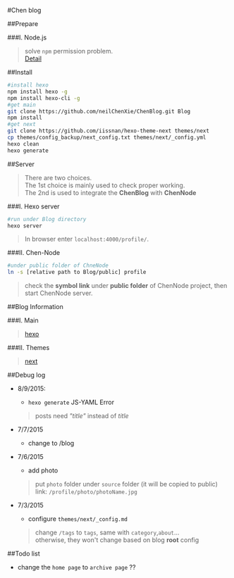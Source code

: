 #Chen blog

##Prepare

###I. Node.js

> solve `npm` permission problem.<br>
> [Detail](https://docs.npmjs.com/getting-started/fixing-npm-permissions)

##Install

```bash
#install hexo
npm install hexo -g
npm install hexo-cli -g
#get main
git clone https://github.com/neilChenXie/ChenBlog.git Blog
npm install
#get next
git clone https://github.com/iissnan/hexo-theme-next themes/next
cp themes/config_backup/next_config.txt themes/next/_config.yml
hexo clean
hexo generate
```
##Server

> There are two choices.<br> The 1st choice is mainly used to check proper working.<br> The 2nd is used to integrate the **ChenBlog** with **ChenNode**

###I. Hexo server

```bash
#run under Blog directory
hexo server
```

>In browser enter `localhost:4000/profile/`.

###II. Chen-Node

```bash
#under public folder of ChneNode
ln -s [relative path to Blog/public] profile
```

>check the **symbol link** under **public folder** of ChenNode project, then start ChenNode server.

##Blog Information

###I. Main
>[hexo](https://github.com/hexojs/hexo/)

###II. Themes
>[next](https://github.com/iissnan/hexo-theme-next)

##Debug log

* 8/9/2015:
	* `hexo generate` JS-YAML Error

	> posts need *"title"* instead of *title*

* 7/7/2015
	* change to /blog

* 7/6/2015
    * add photo

    > put `photo` folder under `source` folder (it will be copied to public)<br>
    link: `/profile/photo/photoName.jpg`

* 7/3/2015
    * configure `themes/next/_config.md`

    > change `/tags` to `tags`, same with `category`,`about`...<br>
    > otherwise, they won't change based on blog **root** config

##Todo list

* change the `home page` to `archive page` ??
